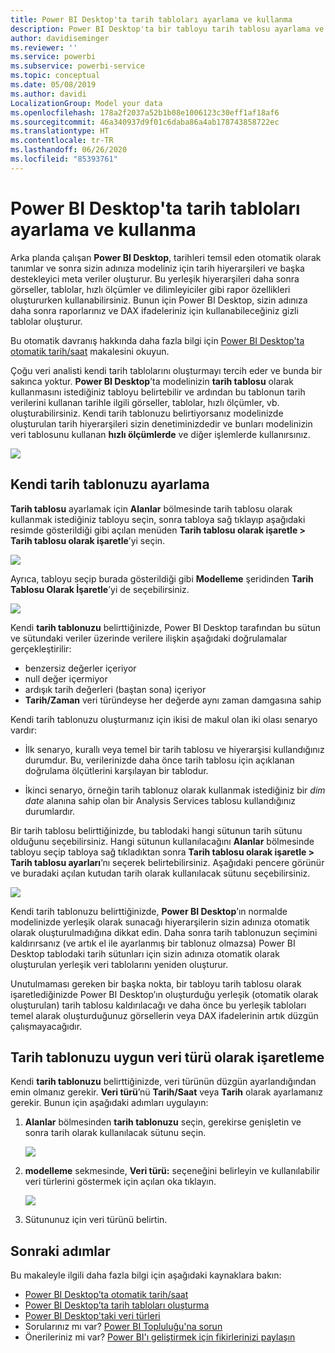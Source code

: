 ```yaml
---
title: Power BI Desktop'ta tarih tabloları ayarlama ve kullanma
description: Power BI Desktop'ta bir tabloyu tarih tablosu ayarlama ve bunun ne anlama geldiği hakkında bilgi edinin
author: davidiseminger
ms.reviewer: ''
ms.service: powerbi
ms.subservice: powerbi-service
ms.topic: conceptual
ms.date: 05/08/2019
ms.author: davidi
LocalizationGroup: Model your data
ms.openlocfilehash: 178a2f2037a52b1b08e1006123c30eff1af18af6
ms.sourcegitcommit: 46a340937d9f01c6daba86a4ab178743858722ec
ms.translationtype: HT
ms.contentlocale: tr-TR
ms.lasthandoff: 06/26/2020
ms.locfileid: "85393761"
---
```

# <a name="set-and-use-date-tables-in-power-bi-desktop"></a>Power BI Desktop'ta tarih tabloları ayarlama ve kullanma

Arka planda çalışan **Power BI Desktop**, tarihleri temsil eden otomatik olarak tanımlar ve sonra sizin adınıza modeliniz için tarih hiyerarşileri ve başka destekleyici meta veriler oluşturur. Bu yerleşik hiyerarşileri daha sonra görseller, tablolar, hızlı ölçümler ve dilimleyiciler gibi rapor özellikleri oluştururken kullanabilirsiniz. Bunun için Power BI Desktop, sizin adınıza daha sonra raporlarınız ve DAX ifadeleriniz için kullanabileceğiniz gizli tablolar oluşturur.

Bu otomatik davranış hakkında daha fazla bilgi için [Power BI Desktop'ta otomatik tarih/saat](desktop-auto-date-time.md) makalesini okuyun.

Çoğu veri analisti kendi tarih tablolarını oluşturmayı tercih eder ve bunda bir sakınca yoktur. **Power BI Desktop**’ta modelinizin **tarih tablosu** olarak kullanmasını istediğiniz tabloyu belirtebilir ve ardından bu tablonun tarih verilerini kullanan tarihle ilgili görseller, tablolar, hızlı ölçümler, vb. oluşturabilirsiniz. Kendi tarih tablonuzu belirtiyorsanız modelinizde oluşturulan tarih hiyerarşileri sizin denetiminizdedir ve bunları modelinizin veri tablosunu kullanan **hızlı ölçümlerde** ve diğer işlemlerde kullanırsınız. 

![](media/desktop-date-tables/date-tables_01.png)

## <a name="setting-your-own-date-table"></a>Kendi tarih tablonuzu ayarlama

**Tarih tablosu** ayarlamak için **Alanlar** bölmesinde tarih tablosu olarak kullanmak istediğiniz tabloyu seçin, sonra tabloya sağ tıklayıp aşağıdaki resimde gösterildiği gibi açılan menüden **Tarih tablosu olarak işaretle > Tarih tablosu olarak işaretle**’yi seçin.

![](media/desktop-date-tables/date-tables_02.png)

Ayrıca, tabloyu seçip burada gösterildiği gibi **Modelleme** şeridinden **Tarih Tablosu Olarak İşaretle**’yi de seçebilirsiniz.

![](media/desktop-date-tables/date-tables_02b.png)

Kendi **tarih tablonuzu** belirttiğinizde, Power BI Desktop tarafından bu sütun ve sütundaki veriler üzerinde verilere ilişkin aşağıdaki doğrulamalar gerçekleştirilir:

* benzersiz değerler içeriyor
* null değer içermiyor
* ardışık tarih değerleri (baştan sona) içeriyor
* **Tarih/Zaman** veri türündeyse her değerde aynı zaman damgasına sahip

Kendi tarih tablonuzu oluşturmanız için ikisi de makul olan iki olası senaryo vardır:

* İlk senaryo, kurallı veya temel bir tarih tablosu ve hiyerarşisi kullandığınız durumdur. Bu, verilerinizde daha önce tarih tablosu için açıklanan doğrulama ölçütlerini karşılayan bir tablodur. 

* İkinci senaryo, örneğin tarih tablonuz olarak kullanmak istediğiniz bir *dim date* alanına sahip olan bir Analysis Services tablosu kullandığınız durumlardır. 

Bir tarih tablosu belirttiğinizde, bu tablodaki hangi sütunun tarih sütunu olduğunu seçebilirsiniz. Hangi sütunun kullanılacağını **Alanlar** bölmesinde tabloyu seçip tabloya sağ tıkladıktan sonra **Tarih tablosu olarak işaretle > Tarih tablosu ayarları**’nı seçerek belirtebilirsiniz. Aşağıdaki pencere görünür ve buradaki açılan kutudan tarih olarak kullanılacak sütunu seçebilirsiniz.

![](media/desktop-date-tables/date-tables_03.png)

Kendi tarih tablonuzu belirttiğinizde, **Power BI Desktop**’ın normalde modelinizde yerleşik olarak sunacağı hiyerarşilerin sizin adınıza otomatik olarak oluşturulmadığına dikkat edin. Daha sonra tarih tablonuzun seçimini kaldırırsanız (ve artık el ile ayarlanmış bir tablonuz olmazsa) Power BI Desktop tablodaki tarih sütunları için sizin adınıza otomatik olarak oluşturulan yerleşik veri tablolarını yeniden oluşturur.

Unutulmaması gereken bir başka nokta, bir tabloyu tarih tablosu olarak işaretlediğinizde Power BI Desktop’ın oluşturduğu yerleşik (otomatik olarak oluşturulan) tarih tablosu kaldırılacağı ve daha önce bu yerleşik tabloları temel alarak oluşturduğunuz görsellerin veya DAX ifadelerinin artık düzgün çalışmayacağıdır. 

## <a name="marking-your-date-table-as-the-appropriate-data-type"></a>Tarih tablonuzu uygun veri türü olarak işaretleme

Kendi **tarih tablonuzu** belirttiğinizde, veri türünün düzgün ayarlandığından emin olmanız gerekir. **Veri türü**’nü **Tarih/Saat** veya **Tarih** olarak ayarlamanız gerekir. Bunun için aşağıdaki adımları uygulayın:

1. **Alanlar** bölmesinden **tarih tablonuzu** seçin, gerekirse genişletin ve sonra tarih olarak kullanılacak sütunu seçin.
   
    ![](media/desktop-date-tables/date-tables_04.png) 

2. **modelleme** sekmesinde, **Veri türü:** seçeneğini belirleyin ve kullanılabilir veri türlerini göstermek için açılan oka tıklayın.

    ![](media/desktop-date-tables/date-tables_05.png)

3. Sütununuz için veri türünü belirtin. 


## <a name="next-steps"></a>Sonraki adımlar

Bu makaleyle ilgili daha fazla bilgi için aşağıdaki kaynaklara bakın:

* [Power BI Desktop’ta otomatik tarih/saat](desktop-auto-date-time.md)
* [Power BI Desktop’ta tarih tabloları oluşturma](../guidance/model-date-tables.md)
* [Power BI Desktop'taki veri türleri](../connect-data/desktop-data-types.md)
* Sorularınız mı var? [Power BI Topluluğu'na sorun](https://community.powerbi.com/)
* Önerileriniz mi var? [Power BI'ı geliştirmek için fikirlerinizi paylaşın](https://ideas.powerbi.com/)
